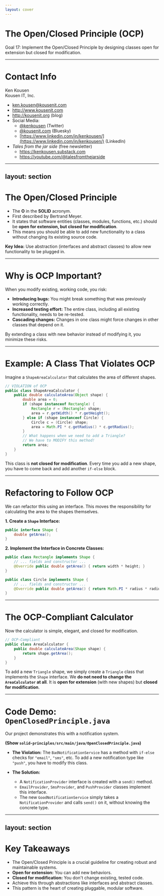 ```yaml
---
layout: cover
--- 
```


# The Open/Closed Principle (OCP)

<div class="pt-12">
  <span class="px-2 py-1 rounded">
    Goal 17: Implement the Open/Closed Principle by designing classes open for extension but closed for modification.
  </span>
</div>

---

# Contact Info

Ken Kousen<br>
Kousen IT, Inc.

- ken.kousen@kousenit.com
- http://www.kousenit.com
- http://kousenit.org (blog)
- Social Media:
  - [@kenkousen](https://twitter.com/kenkousen) (Twitter)
  - [@kousenit.com](https://bsky.app/profile/kousenit.com) (Bluesky)
  - [https://www.linkedin.com/in/kenkousen/](https://www.linkedin.com/in/kenkousen/) (LinkedIn)
- *Tales from the jar side* (free newsletter)
  - https://kenkousen.substack.com
  - https://youtube.com/@talesfromthejarside

---
layout: section
---

# The Open/Closed Principle

<v-clicks>

- The **O** in the **SOLID** acronym.
- First described by Bertrand Meyer.
- It states that software entities (classes, modules, functions, etc.) should be **open for extension, but closed for modification**.
- This means you should be able to add new functionality to a class without changing its existing source code.

</v-clicks>

<div class="mt-8">
<v-click>

**Key Idea:** Use abstraction (interfaces and abstract classes) to allow new functionality to be plugged in.

</v-click>
</div>

---

# Why is OCP Important?

When you modify existing, working code, you risk:

<v-clicks>

- **Introducing bugs:** You might break something that was previously working correctly.
- **Increased testing effort:** The entire class, including all existing functionality, needs to be re-tested.
- **Cascading changes:** Changes in one class might force changes in other classes that depend on it.

</v-clicks>

By extending a class with new behavior instead of modifying it, you minimize these risks.

---

# Example: A Class That Violates OCP

Imagine a `ShapeAreaCalculator` that calculates the area of different shapes.

```java
// VIOLATION of OCP
public class ShapeAreaCalculator {
    public double calculateArea(Object shape) {
        double area = 0;
        if (shape instanceof Rectangle) {
            Rectangle r = (Rectangle) shape;
            area = r.getWidth() * r.getHeight();
        } else if (shape instanceof Circle) {
            Circle c = (Circle) shape;
            area = Math.PI * c.getRadius() * c.getRadius();
        }
        // What happens when we need to add a Triangle?
        // We have to MODIFY this method!
        return area;
    }
}
```
This class is **not closed for modification**. Every time you add a new shape, you have to come back and add another `if-else` block.

---

# Refactoring to Follow OCP

We can refactor this using an interface. This moves the responsibility for calculating the area to the shapes themselves.

**1. Create a `Shape` Interface:**

```java
public interface Shape {
    double getArea();
}
```

**2. Implement the Interface in Concrete Classes:**

```java
public class Rectangle implements Shape {
    // ... fields and constructor ...
    @Override public double getArea() { return width * height; }
}

public class Circle implements Shape {
    // ... fields and constructor ...
    @Override public double getArea() { return Math.PI * radius * radius; }
}
```

---

# The OCP-Compliant Calculator

Now the calculator is simple, elegant, and closed for modification.

```java
// OCP-Compliant
public class AreaCalculator {
    public double calculateArea(Shape shape) {
        return shape.getArea();
    }
}
```

To add a new `Triangle` shape, we simply create a `Triangle` class that implements the `Shape` interface. We **do not need to change the `AreaCalculator` at all**. It is **open for extension** (with new shapes) but **closed for modification**.

---

# Code Demo: `OpenClosedPrinciple.java`

Our project demonstrates this with a notification system.

**(Show `solid-principles/src/main/java/OpenClosedPrinciple.java`)**

- **The Violation:** The `BadNotificationService` has a method with `if-else` checks for `"email"`, `"sms"`, etc. To add a new notification type like `"push"`, you have to modify this class.

- **The Solution:**
    - A `NotificationProvider` interface is created with a `send()` method.
    - `EmailProvider`, `SmsProvider`, and `PushProvider` classes implement this interface.
    - The new `GoodNotificationService` simply takes a `NotificationProvider` and calls `send()` on it, without knowing the concrete type.

---
layout: section
---

# Key Takeaways

<v-clicks>

- The Open/Closed Principle is a crucial guideline for creating robust and maintainable systems.
- **Open for extension:** You can add new behaviors.
- **Closed for modification:** You don't change existing, tested code.
- Achieve this through abstractions like interfaces and abstract classes.
- This pattern is the heart of creating pluggable, modular software.

</v-clicks>
